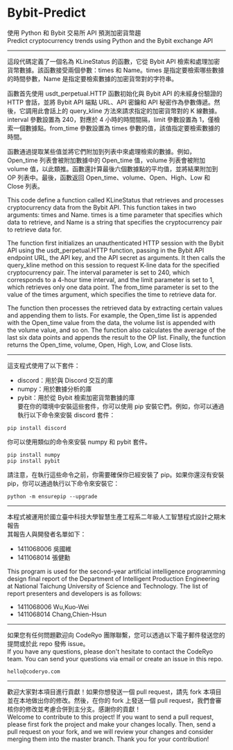 # Bybit-Predict
使用 Python 和 Bybit 交易所 API 預測加密貨幣趨  
Predict cryptocurrency trends using Python and the Bybit exchange API

---
這段代碼定義了一個名為 KLineStatus 的函數，它從 Bybit API 檢索和處理加密貨幣數據。該函數接受兩個參數：times 和 Name。times 是指定要檢索哪些數據的時間參數，Name 是指定要檢索數據的加密貨幣對的字符串。

函數首先使用 usdt_perpetual.HTTP 函數初始化與 Bybit API 的未經身份驗證的 HTTP 會話，並將 Bybit API 端點 URL、API 密鑰和 API 秘密作為參數傳遞。然後，它調用此會話上的 query_kline 方法來請求指定的加密貨幣對的 K 線數據。interval 參數設置為 240，對應於 4 小時的時間間隔，limit 參數設置為 1，僅檢索一個數據點。from_time 參數設置為 times 參數的值，該值指定要檢索數據的時間。

函數通過提取某些值並將它們附加到列表中來處理檢索的數據。例如，Open_time 列表會被附加數據中的 Open_time 值，volume 列表會被附加 volume 值，以此類推。函數還計算最後六個數據點的平均值，並將結果附加到 OP 列表中。最後，函數返回 Open_time、volume、Open、High、Low 和 Close 列表。

This code define a function called KLineStatus that retrieves and processes cryptocurrency data from the Bybit API. This function takes in two arguments: times and Name. times is a time parameter that specifies which data to retrieve, and Name is a string that specifies the cryptocurrency pair to retrieve data for.

The function first initializes an unauthenticated HTTP session with the Bybit API using the usdt_perpetual.HTTP function, passing in the Bybit API endpoint URL, the API key, and the API secret as arguments. It then calls the query_kline method on this session to request K-line data for the specified cryptocurrency pair. The interval parameter is set to 240, which corresponds to a 4-hour time interval, and the limit parameter is set to 1, which retrieves only one data point. The from_time parameter is set to the value of the times argument, which specifies the time to retrieve data for.

The function then processes the retrieved data by extracting certain values and appending them to lists. For example, the Open_time list is appended with the Open_time value from the data, the volume list is appended with the volume value, and so on. The function also calculates the average of the last six data points and appends the result to the OP list. Finally, the function returns the Open_time, volume, Open, High, Low, and Close lists.

---

這支程式使用了以下套件：  
+ discord：用於與 Discord 交互的庫  
+ numpy：用於數據分析的庫  
+ pybit：用於從 Bybit 檢索加密貨幣數據的庫  
要在你的環境中安裝這些套件，你可以使用 pip 安裝它們。例如，你可以通過執行以下命令來安裝 discord 套件：
```
pip install discord
```
你可以使用類似的命令來安裝 numpy 和 pybit 套件。  
```
pip install numpy
pip install pybit
```
請注意，在執行這些命令之前，你需要確保你已經安裝了 pip。如果你還沒有安裝 pip，你可以通過執行以下命令來安裝它：  
```
python -m ensurepip --upgrade
```

---

本程式被運用於國立臺中科技大學智慧生產工程系二年級人工智慧程式設計之期末報告  
其報告人與開發者名單如下：  
+ 1411068006 吳國維  
+ 1411068014 張健勳  

This program is used for the second-year artificial intelligence programming design final report of the Department of Intelligent Production Engineering at National Taichung University of Science and Technology. The list of report presenters and developers is as follows:  
+ 1411068006 Wu,Kuo-Wei
+ 1411068014 Chang,Chien-Hsun
 
---

如果您有任何問題歡迎向 CodeRyo 團隊聯繫，您可以透過以下電子郵件發送您的提問或於此 repo 發佈 issue。  
If you have any questions, please don't hesitate to contact the CodeRyo team. You can send your questions via email or create an issue in this repo.  
```
hello@coderyo.com
```

---

歡迎大家對本項目進行貢獻！如果你想發送一個 pull request，請先 fork 本項目並在本地做出你的修改。然後，在你的 fork 上發送一個 pull request，我們會審核你的修改並考慮合併到主分支。感謝你的貢獻！  
Welcome to contribute to this project! If you want to send a pull request, please first fork the project and make your changes locally. Then, send a pull request on your fork, and we will review your changes and consider merging them into the master branch. Thank you for your contribution!  
